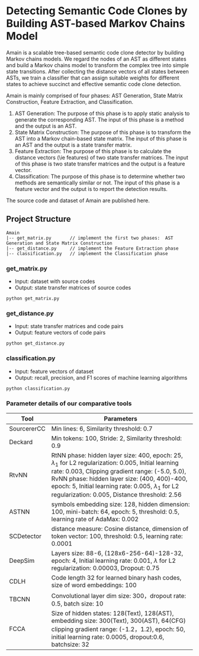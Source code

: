 # Detecting Semantic Code Clones by Building AST-based Markov Chains Model
Amain is a scalable tree-based semantic code clone detector by building Markov chains models. We regard the nodes of an AST as different states and build a Markov chains model to transform the complex tree into simple state transitions. After collecting the distance vectors of all states between ASTs, we train a classifier that can assign suitable weights for different states to achieve succinct and effective semantic code clone detection.

Amain is mainly comprised of four phases: AST Generation, State Matrix Construction, Feature Extraction, and Classification.

1. AST Generation: The purpose of this phase is to apply static analysis to generate the corresponding AST. 
  The input of this phase is a method and the output is an AST.
2. State Matrix Construction: The purpose of this phase is to transform the AST into a Markov chain-based state matrix. The input of this phase is an AST and the output is a state transfer matrix. 
 3. Feature Extraction: The purpose of this phase is to calculate the distance vectors (\ie features) of two state transfer matrices. The input of this phase is two state transfer matrices and the output is a feature vector.
3. Classification: The purpose of this phase is to determine whether two methods are semantically similar or not. The input of this phase is a feature vector and the output is to report the detection results. 

The source code and dataset of Amain are published here.

## Project Structure  
  
```shell  
Amain  
|-- get_matrix.py     	// implement the first two phases:  AST Generation and State Matrix Construction
|-- get_distance.py     // implement the Feature Extraction phase  
|-- classification.py   // implement the Classification phase  
```

### get_matrix.py
- Input: dataset with source codes
- Output: state transfer matrices of source codes 
```
python get_matrix.py
```

### get_distance.py
- Input: state transfer matrices and code pairs
- Output: feature vectors of code pairs 
```
python get_distance.py
```

### classification.py
- Input: feature vectors of dataset
- Output: recall, precision, and F1 scores of machine learning algorithms
```
python classification.py
```


### Parameter details of our comparative tools
|Tool            |Parameters                     |
|----------------|-------------------------------|
|SourcererCC	|Min lines: 6, Similarity threshold: 0.7            |
|Deckard      |Min tokens: 100, Stride: 2, Similarity threshold: 0.9 |
|RtvNN       |RtNN phase: hidden layer size: 400, epoch: 25, $\lambda_1$ for L2 regularization: 0.005, Initial learning rate: 0.003, Clipping gradient range: (-5.0, 5.0), RvNN phase: hidden layer size: (400, 400)-400, epoch: 5, Initial learning rate: 0.005, $\lambda_1$ for L2 regularization: 0.005, Distance threshold: 2.56    |
|ASTNN      |symbols embedding size: 128, hidden dimension: 100, mini-batch: 64, epoch: 5, threshold: 0.5, learning rate of AdaMax: 0.002  |
|SCDetector      |distance measure: Cosine distance, dimension of token vector: 100, threshold: 0.5, learning rate: 0.0001 |
|DeepSim      |Layers size: 88-6, (128x6-256-64)-128-32, epoch: 4, Initial learning rate: 0.001, $\lambda$ for L2 regularization: 0.00003, Dropout: 0.75 |
|CDLH      |Code length 32 for learned binary hash codes, size of word embeddings: 100 |
|TBCNN      |Convolutional layer dim size: 300，dropout rate: 0.5, batch size: 10 |
|FCCA      |Size of hidden states: 128(Text), 128(AST), embedding size: 300(Text), 300(AST), 64(CFG) clipping gradient range: (-1.2，1.2), epoch: 50, initial learning rate: 0.0005, dropout:0.6, batchsize: 32|



